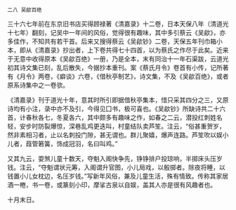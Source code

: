     二八 吴歈百绝 

   三十六七年前在东京旧书店买得顾禄著《清嘉录》十二卷，日本天保八年（清道光十七年）翻刻，记吴中一年间的风俗，觉得很有趣味，其中多引蔡云《吴歈》，亦多佳作，不知共有若干首。后来又搜得蔡云《吴歈钞》二卷，天保五年刊巾箱小本，即从《清嘉录》抄出者，上下卷共得七十四首，以为蔡氏之作尽于此矣。近来于无意中收得原本《吴歈百绝》一册，乃是全本，末有同治十一年石渠跋，云道光初其诗文集已刻，乱后散失，今据抄本重刊。案《蔡氏月令》卷首有小传，记所著有《月令》两卷，《癖谈》六卷，《借秋亭制艺》，诗文集，不及《吴歈百绝》，或者原系诗集中之一卷欤。

   《清嘉录》刊于道光十年，意其时所引即据借秋亭集本，惜只采其四分之三，又原诗均有小注，录中亦不及引，今得见囗书，极可喜也。《吴歈钞》所缺诗共二十六首，计春秋各七，冬夏各六，其中颇多有趣味之作，如春之二云，潜投红刺姓名轻，安步时防裂爆惊，深巷乱鸡更迭叫，村童结队卖芦笙。注云，“俗甚重贺岁，然非素相习者，止以名刺投门隙，甚无谓也。群儿聚嬉，爆声连路。芦笙吹以娱小儿者，葭管箬簧，饰成冠羽，名曰叫鸡。”

   又其九云，耍煞儿童十数天，夺魁入阁快争先，铮铮排户投琼响，半掷床头压岁钱。注云，“夺魁谓状元筹，入阁谓升官图，小儿局戏，以骰掷者。除夜将睡，以钱置小儿女枕边，名压岁钱。”写新年风俗，兼及儿童生活，殊有情致。传称其家居酒一棬，书一卷，或篆刻小印，摩挲古泉以自娱，盖其人亦是很有风趣者也。

   十月末日。

